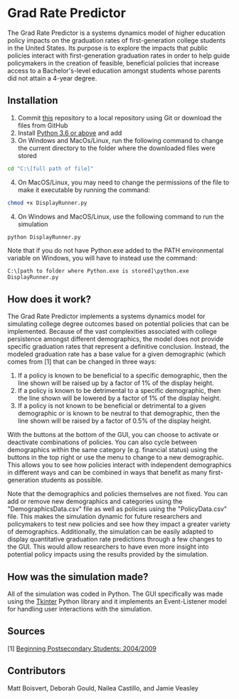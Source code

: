 # Grad Rate Predictor

The Grad Rate Predictor is a systems dynamics model of higher education policy impacts on the graduation rates of first-generation college students in the United States. Its purpose is to explore the impacts that public policies interact with first-generation graduation rates in order to help guide policymakers in the creation of feasible, beneficial policies that increase access to a Bachelor's-level education amongst students whose parents did not attain a 4-year degree. 

## Installation

1. Commit [this](https://github.com/matthew-boisvert/Grad-Rate-Predictor) repository to a local repository using Git or download the files from GitHub
2. Install [Python 3.6 or above](https://www.python.org/downloads/) and add 
3. On Windows and MacOs/Linux, run the following command to change the current directory to the folder where the downloaded files were stored
```bash
cd "C:\[full path of file]"
```
4. On MacOS/Linux, you may need to change the permissions of the file to make it executable by running the command:
```bash
chmod +x DisplayRunner.py
```
4. On Windows and MacOS/Linux, use the following command to run the simulation
```python
python DisplayRunner.py
```
Note that if you do not have Python.exe added to the PATH environmental variable on Windows, you will have to instead use the command:
```
C:\[path to folder where Python.exe is stored]\python.exe DisplayRunner.py
```

## How does it work?

The Grad Rate Predictor implements a systems dynamics model for simulating college degree outcomes based on potential policies that can be implemented. Because of the vast complexities associated with college persistence amongst different demographics, the model does not provide specific graduation rates that represent a definitive conclusion. Instead, the modeled graduation rate has a base value for a given demographic (which comes from [1] that can be changed in three ways:

1. If a policy is known to be beneficial to a specific demographic, then the line shown will be raised up by a factor of 1% of the display height.
2. If a policy is known to be detrimental to a specific demographic, then the line shown will be lowered by a factor of 1% of the display height.
3. If a policy is not known to be beneficial or detrimental to a given demographic or is known to be neutral to that demographic, then the line shown will be raised by a factor of 0.5% of the display height.

With the buttons at the bottom of the GUI, you can choose to activate or deactivate combinations of policies. You can also cycle between demographics within the same category (e.g. financial status) using the buttons in the top right or use the menu to change to a new demographic. This allows you to see how policies interact with independent demographics in different ways and can be combined in ways that benefit as many first-generation students as possible.

Note that the demographics and policies themselves are not fixed. You can add or remove new demographics and categories using the "DemographicsData.csv" file as well as policies using the "PolicyData.csv" file. This makes the simulation dynamic for future researchers and policymakers to test new policies and see how they impact a greater variety of demographics. Additionally, the simulation can be easily adapted to display quantitative graduation rate predictions through a few changes to the GUI. This would allow researchers to have even more insight into potential policy impacts using the results provided by the simulation.

## How was the simulation made?
All of the simulation was coded in Python. The GUI specifically was made using the [Tkinter](https://docs.python.org/3/library/tkinter.html) Python library and it implements an Event-Listener model for handling user interactions with the simulation.

## Sources
[1] [Beginning Postsecondary Students: 2004/2009](https://nces.ed.gov/surveys/bps/)

## Contributors
Matt Boisvert, Deborah Gould, Nailea Castillo, and Jamie Veasley